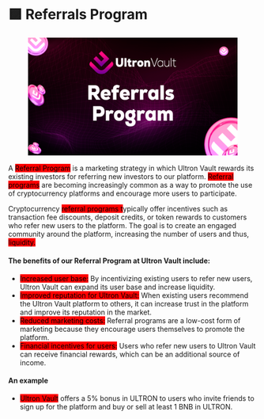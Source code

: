 # 🟪 Referrals Program

<figure><img src="../.gitbook/assets/07.png" alt=""><figcaption></figcaption></figure>

A <mark style="background-color:red;">Referral Program</mark> is a marketing strategy in which Ultron Vault rewards its existing investors for referring new investors to our platform. <mark style="background-color:red;">Referral programs</mark> are becoming increasingly common as a way to promote the use of cryptocurrency platforms and encourage more users to participate.

Cryptocurrency <mark style="background-color:red;">referral programs t</mark>ypically offer incentives such as transaction fee discounts, deposit credits, or token rewards to customers who refer new users to the platform. The goal is to create an engaged community around the platform, increasing the number of users and thus, <mark style="background-color:red;">liquidity.</mark>

#### The benefits of our Referral Program at Ultron Vault include:

* <mark style="background-color:red;">Increased user base:</mark> By incentivizing existing users to refer new users, Ultron Vault can expand its user base and increase liquidity.
* <mark style="background-color:red;">Improved reputation for Ultron Vault:</mark> When existing users recommend the Ultron Vault platform to others, it can increase trust in the platform and improve its reputation in the market.
* <mark style="background-color:red;">Reduced marketing costs:</mark> Referral programs are a low-cost form of marketing because they encourage users themselves to promote the platform.
* <mark style="background-color:red;">Financial incentives for users:</mark> Users who refer new users to Ultron Vault can receive financial rewards, which can be an additional source of income.

#### An example

* <mark style="background-color:red;">Ultron Vault</mark> offers a 5% bonus in ULTRON to users who invite friends to sign up for the platform and buy or sell at least 1 BNB in ULTRON.
